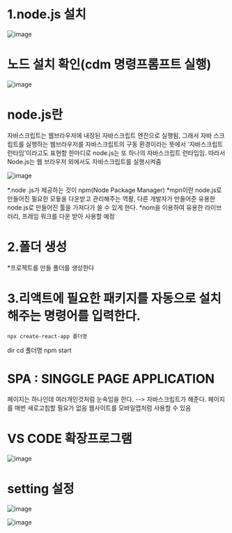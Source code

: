 # 1.node.js 설치

![image](https://github.com/jaejae87/React_basic/assets/129706762/a1e06abe-a3d9-4561-97a1-2bf64366cb37)

# 노드 설치 확인(cdm 명령프롬프트 실행)
![image](https://github.com/jaejae87/React_basic/assets/129706762/49dae4d6-f4ec-4798-8404-0f359e4dc82f)

# node.js란 

자바스크립트는 웹브라우저에 내장된 자바스크립트 엔진으로 실행됨, 그래서 자바 스크립트를 실행하는 웹브라우저를 자바스크립트의
구동 환경이라는 뜻에서 '자바스크립트 런타임'이라고도 표현함
한마디로 node.js는 또 하나의 자바스크립트 런타입임. 따라서 Node.js는 웹 브라우저 외에서도
자바스크립트를 실행시켜줌


![image](https://github.com/jaejae87/React_basic/assets/129706762/34e83dee-f756-4fb3-b1c4-f89ac65264ec)

*.node .js가 제공하는 것이 npm(Node Package Manager)
*mpn이란 node.js로 만들어진 필요한 모듛을 다운받고 관리해주는 역활, 다른 개발자가
만들어준 유용한 node.js로 만들어진 툴을 가져다가 쓸 수 있게 한다.
*nom을 이용하여 유용한 라이브러리, 프레임 워크를 다운 받아 사용할 예정

# 2.폴더 생성 
*프로젝트를 만들 폴더를 생성한다

# 3.리액트에 필요한 패키지를 자동으로 설치해주는 명령어를 입력한다.
    npx create-react-app 폴더명
  dir
  cd 폴더명
  npm start

# SPA : SINGGLE PAGE APPLICATION

페이지는 하나인데 여러개인것처럼 눈속임을 한다. --> 자바스크립트가 해준다. 
페이지를 매번 새로고침할 필요가 없음
웹사이트를 모바일앱처럼 사용할 수 있음

# VS CODE 확장프로그램
![image](https://github.com/jaejae87/React_basic/assets/129706762/7cf2edc3-3b25-4b24-a43d-d63a83cc80aa)

# setting 설정

![image](https://github.com/jaejae87/React_basic/assets/129706762/2f1c7487-1373-4b46-b49b-2923a52fdb0f)

![image](https://github.com/jaejae87/React_basic/assets/129706762/be21bb3e-37db-4519-b6de-269702c0d955)



